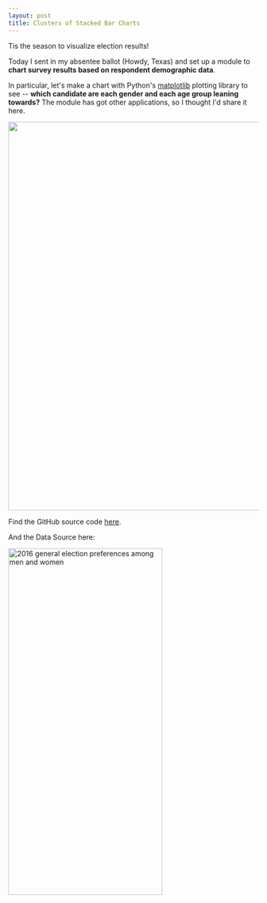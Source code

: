```yaml
---
layout: post
title: Clusters of Stacked Bar Charts
---
```


Tis the season to visualize election results!

Today I sent in my absentee ballot (Howdy, Texas) and set up a module to <b>chart survey results based on respondent demographic data</b>.

In particular, let's make a chart with Python's <a href="http://matplotlib.org/index.html">matplotlib</a> plotting library to see -- <b>which candidate are each gender and each age group leaning towards?</b> The module has got other applications, so I thought I'd share it here.


<img style= "width: 780px;" src="http://cgerson.github.io/images/Election_Preferences_by_Gender_and_Age.png">



Find the GitHub source code <a href="https://github.com/cgerson/clustered-stacked-chart">here</a>.

And the Data Source here:

<a href="http://www.pewresearch.org/fact-tank/2016/07/28/a-closer-look-at-the-gender-gap-in-presidential-voting/ft_16-7-29-gender2/"><img width="310" height="696" src="http://assets.pewresearch.org/wp-content/uploads/sites/12/2016/07/FT_16.7.29.Gender2.png" class="attachment-large size-large" alt="2016 general election preferences among men and women" /></a>
